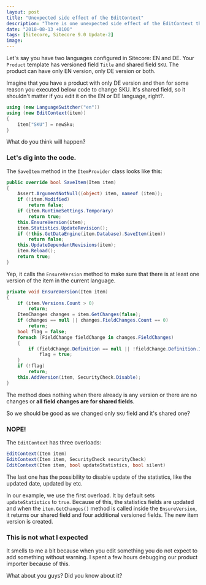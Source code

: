 ```yaml
---
layout: post
title: "Unexpected side effect of the EditContext"
description: "There is one unexpected side effect of the EditContext that I didn't know about. Did you?"
date: "2018-08-13 +0100"
tags: [Sitecore, Sitecore 9.0 Update-2]
image:
---
```

Let's say you have two languages configured in Sitecore: EN and DE. Your `Product` template has versioned field `Title` and shared field `SKU`. The product can have only EN version, only DE version or both.

Imagine that you have a product with only DE version and then for some reason you executed below code to change SKU. It's shared field, so it shouldn't matter if you edit it on the EN or DE language, right?.

``` cs
using (new LanguageSwitcher("en"))
using (new EditContext(item))
{
    item["SKU"] = newSku;
}
```

What do you think will happen?

### Let's dig into the code.

The `SaveItem` method in the `ItemProvider` class looks like this:

``` cs
public override bool SaveItem(Item item)
{
    Assert.ArgumentNotNull((object) item, nameof (item));
    if (!item.Modified)
        return false;
    if (item.RuntimeSettings.Temporary)
        return true;
    this.EnsureVersion(item);
    item.Statistics.UpdateRevision();
    if (!this.GetDataEngine(item.Database).SaveItem(item))
        return false;
    this.UpdateDependantRevisions(item);
    item.Reload();
    return true;
}
```

Yep, it calls the `EnsureVersion` method to make sure that there is at least one version of the item in the current language.

``` cs
private void EnsureVersion(Item item)
{
    if (item.Versions.Count > 0)
        return;
    ItemChanges changes = item.GetChanges(false);
    if (changes == null || changes.FieldChanges.Count == 0)
        return;
    bool flag = false;
    foreach (FieldChange fieldChange in changes.FieldChanges)
    {
        if (fieldChange.Definition == null || !fieldChange.Definition.IsShared)
            flag = true;
    }
    if (!flag)
        return;
    this.AddVersion(item, SecurityCheck.Disable);
}
```

The method does nothing when there already is any version or there are no changes or **all field changes are for shared fields**.

So we should be good as we changed only `SKU` field and it's shared one?

### NOPE!

The `EditContext` has three overloads:

``` cs
EditContext(Item item)
EditContext(Item item, SecurityCheck securityCheck)
EditContext(Item item, bool updateStatistics, bool silent)
```

The last one has the possibility to disable update of the statistics, like the updated date, updated by etc.

In our example, we use the first overload. It by default sets `updateStatistics` to `true`. Because of this, the statistics fields are updated and when the `item.GetChanges()` method is called inside the `EnsureVersion`, it returns our shared field and four additional versioned fields. The new item version is created.

### This is not what I expected

It smells to me a bit because when you edit something you do not expect to add something without warning. I spent a few hours debugging our product importer because of this.

What about you guys? Did you know about it?
